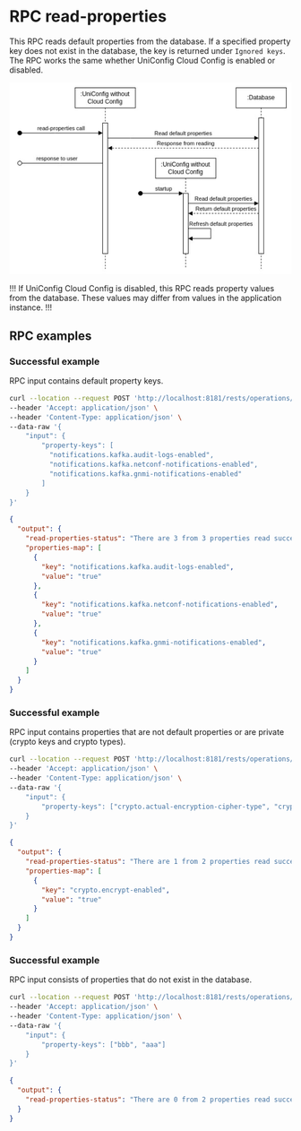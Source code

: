 # RPC read-properties

This RPC reads default properties from the database. If a specified property key
does not exist in the database, the key is returned under `Ignored keys`. The
RPC works the same whether UniConfig Cloud Config is enabled or disabled.

![read](read.jpg)

!!!
If UniConfig Cloud Config is disabled, this RPC reads property values from the
database. These values may differ from values in the application instance.
!!!

## RPC examples

### Successful example

RPC input contains default property keys.

```bash RPC Request
curl --location --request POST 'http://localhost:8181/rests/operations/uniconfig-manager:read-properties' \
--header 'Accept: application/json' \
--header 'Content-Type: application/json' \
--data-raw '{
    "input": {
        "property-keys": [
          "notifications.kafka.audit-logs-enabled",
          "notifications.kafka.netconf-notifications-enabled", 
          "notifications.kafka.gnmi-notifications-enabled"
        ]
    }
}'
```

```json RPC Response, Status: 200
{
  "output": {
    "read-properties-status": "There are 3 from 3 properties read successfully. Ignored keys: []",
    "properties-map": [
      {
        "key": "notifications.kafka.audit-logs-enabled",
        "value": "true"
      },
      {
        "key": "notifications.kafka.netconf-notifications-enabled",
        "value": "true"
      },
      {
        "key": "notifications.kafka.gnmi-notifications-enabled",
        "value": "true"
      }
    ]
  }
}
```

### Successful example

RPC input contains properties that are not default properties or are private
(crypto keys and crypto types).

```bash RPC Request
curl --location --request POST 'http://localhost:8181/rests/operations/uniconfig-manager:read-properties' \
--header 'Accept: application/json' \
--header 'Content-Type: application/json' \
--data-raw '{
    "input": {
        "property-keys": ["crypto.actual-encryption-cipher-type", "crypto.encrypt-enabled"]
    }
}'
```

```json RPC Response, Status: 200
{
  "output": {
    "read-properties-status": "There are 1 from 2 properties read successfully. Ignored keys: [crypto.actual-encryption-cipher-type]",
    "properties-map": [
      {
        "key": "crypto.encrypt-enabled",
        "value": "true"
      }
    ]
  }
}
```

### Successful example

RPC input consists of properties that do not exist in the database.

```bash RPC Request
curl --location --request POST 'http://localhost:8181/rests/operations/uniconfig-manager:read-properties' \
--header 'Accept: application/json' \
--header 'Content-Type: application/json' \
--data-raw '{
    "input": {
        "property-keys": ["bbb", "aaa"]
    }
}'
```

```json RPC Response, Status: 200
{
  "output": {
    "read-properties-status": "There are 0 from 2 properties read successfully. Ignored keys: [bbb, aaa]"
  }
}
```
